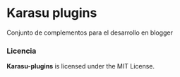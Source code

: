 # Karasu plugins

Conjunto de complementos para el desarrollo en blogger


### Licencia
**Karasu-plugins** is licensed under the MIT License.